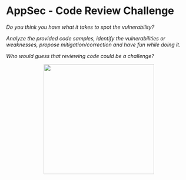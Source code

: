 # AppSec - Code Review Challenge

*Do you think you have what it takes to spot the vulnerability?*

*Analyze the provided code samples, identify the vulnerabilities or weaknesses, propose mitigation/correction and have fun while doing it.*

*Who would guess that reviewing code could be a challenge?*


<p align="center">
<img src="https://miro.medium.com/max/1400/1*EtN43ltpcCW2LrPLYxWazw.jpeg" width="300" height="300">
</p>
